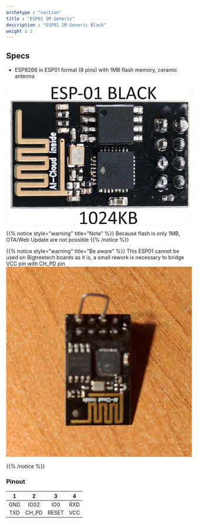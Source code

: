 ```yaml
---
archetype : "section"
title : "ESP01 1M Generic"
description : "ESP01 1M Generic Black"
weight : 2
---
```


## Specs
* ESP8266 in ESP01 format (8 pins) with 1MB flash memory, ceramic antenna 

![image](front.png?width=400px)

{{% notice style="warning" title="Note"  %}}
Because flash is only 1MB, OTA/Web Update are not possible
{{% /notice %}}

{{% notice style="warning" title="Be aware"  %}}
This ESP01 cannot be used on Bigtreetech boards as it is, a small rework is necessary to bridge VCC pin with CH_PD pin
![bridge](bridge.png?width=400px)

{{% /notice %}}

### Pinout

| 1 | 2 | 3 | 4 |
|:-:|:-:|:-:|:-:|
|GND|IO02|IO0|RXD|
|TXD|CH_PD|RESET|VCC|
